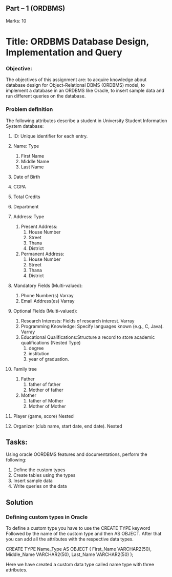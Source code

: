 ## Part – 1 (ORDBMS)
Marks: 10
# Title: ORDBMS Database Design, Implementation and Query

### Objective:
The objectives of this assignment are:
to acquire knowledge about database design for Object-Relational DBMS (ORDBMS) model,
to implement a database in an ORDBMS like Oracle,
to insert sample data and run different queries on the database.
### Problem definition
The following attributes describe a student in University Student Information System database:

1. ID: Unique identifier for each entry.
2. Name: Type
    1. First Name
    2. Middle Name
    3. Last Name
3. Date of Birth
4. CGPA
5. Total Credits
6. Department
7. Address: Type
    1. Present Address:
        1. House Number
        2. Street
        3. Thana
        4. District
    2. Permanent Address:
        1. House Number
        2. Street
        3. Thana
        4. District

3. Mandatory Fields (Multi-valued):
    1. Phone Number(s) Varray
    2. Email Address(es) Varray
4. Optional Fields (Multi-valued):
    1. Research Interests: Fields of research interest. Varray
    2. Programming Knowledge: Specify languages known (e.g., C, Java). Varray
    3. Educational Qualifications:Structure a record to store academic qualifications (Nested Type)
        1. degree
        2. institution
        3. year of graduation.
5. Family tree
    1. Father 
        1. father of father
        2. Mother of father
    2. Mother 
        1. father of Mother
        2. Mother of Mother
6. Player (game, score) Nested 
7. Organizer (club name, start date, end date). Nested


## Tasks:
Using oracle OORDBMS features and documentations, perform the following:
1. Define the custom types 
2. Create tables using the types
3. Insert sample data
4. Write queries on the data

## Solution

### Defining custom types in Oracle 

To define a custom type you have to use the CREATE TYPE keyword Followed by the name of the custom type and then AS OBJECT. After that you can add all the attributes with the respective data types.

CREATE TYPE Name_Type AS OBJECT (
    First_Name    VARCHAR2(50),
    Middle_Name   VARCHAR2(50),
    Last_Name     VARCHAR2(50)
);

Here we have created a custom data type called name type with three attributes. 

